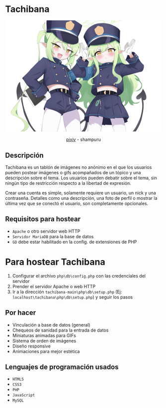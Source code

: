 # Tachibana
![](resources/banner.png)
<div align="center">
<a href="https://www.pixiv.net/en/artworks/117630077")>pixiv</a> - shampuru
</div>

## Descripción
Tachibana es un tablón de imágenes no anónimo en el que los usuarios pueden postear imágenes o gifs acompañados de un tópico y una descripción sobre el tema.
Los usuarios pueden debatir sobre el tema, sin ningún tipo de restricción respecto a la libertad de expresión.

Crear una cuenta es simple, solamente requiere un usuario, un nick y una contraseña. Detalles como una descripción, una foto de perfil o mostrar la última vez que se conectó el usuario, son completamente opcionales. 

## Requisitos para hostear
- ```Apache``` o otro servidor web HTTP
- ```Servidor MariaDB``` para la base de datos
- ```GD``` debe estar habilitado en la config. de extensiones de PHP

# Para hostear Tachibana
1. Configurar el archivo ```php\db\config.php``` con las credenciales del servidor
2. Prender el servidor Apache o web HTTP
3. Ir a la dirección ```tachibana-main\php\db\setup.php``` (Ej: ```localhost\tachibana\php\db\setup.php```) y seguir los pasos

## Por hacer
- Vinculación a base de datos (general)
- Chequeos de sanidad para la entrada de datos
- Miniaturas animadas para GIFs
- Sistema de orden de imágenes 
- Diseño responsive
- Animaciones para mejor estética

## Lenguajes de programación usados
- ```HTML5```
- ```CSS3```
- ```PHP```
- ```JavaScript```
- ```MySQL```

